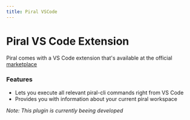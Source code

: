 ```yaml
---
title: Piral VSCode
---
```


# Piral VS Code Extension

Piral comes with a VS Code extension that's available at the official [marketplace](https://marketplace.visualstudio.com/items?itemName=smapiot.vscode-piral)

### Features
- Lets you execute all relevant piral-cli commands right from VS Code
- Provides you with information about your current piral workspace



*Note: This plugin is currently beeing developed*
